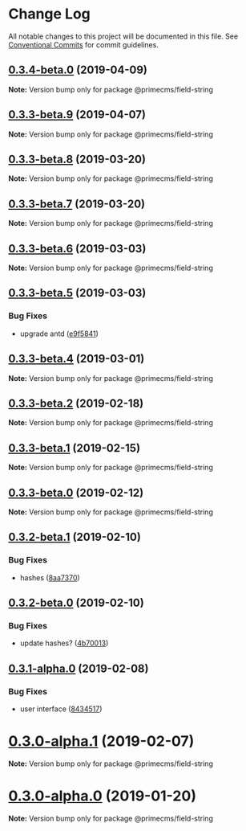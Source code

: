 # Change Log

All notable changes to this project will be documented in this file.
See [Conventional Commits](https://conventionalcommits.org) for commit guidelines.

## [0.3.4-beta.0](https://github.com/birkir/prime/tree/master/packages/prime-field-string/compare/v0.3.3-beta.9...v0.3.4-beta.0) (2019-04-09)

**Note:** Version bump only for package @primecms/field-string

## [0.3.3-beta.9](https://github.com/birkir/prime/tree/master/packages/prime-field-string/compare/v0.3.3-beta.8...v0.3.3-beta.9) (2019-04-07)

**Note:** Version bump only for package @primecms/field-string

## [0.3.3-beta.8](https://github.com/birkir/prime/tree/master/packages/prime-field-string/compare/v0.3.3-beta.7...v0.3.3-beta.8) (2019-03-20)

**Note:** Version bump only for package @primecms/field-string

## [0.3.3-beta.7](https://github.com/birkir/prime/tree/master/packages/prime-field-string/compare/v0.3.3-beta.6...v0.3.3-beta.7) (2019-03-20)

**Note:** Version bump only for package @primecms/field-string

## [0.3.3-beta.6](https://github.com/birkir/prime/tree/master/packages/prime-field-string/compare/v0.3.3-beta.5...v0.3.3-beta.6) (2019-03-03)

**Note:** Version bump only for package @primecms/field-string

## [0.3.3-beta.5](https://github.com/birkir/prime/tree/master/packages/prime-field-string/compare/v0.3.3-beta.4...v0.3.3-beta.5) (2019-03-03)

### Bug Fixes

- upgrade antd ([e9f5841](https://github.com/birkir/prime/tree/master/packages/prime-field-string/commit/e9f5841))

## [0.3.3-beta.4](https://github.com/birkir/prime/tree/master/packages/prime-field-string/compare/v0.3.3-beta.3...v0.3.3-beta.4) (2019-03-01)

**Note:** Version bump only for package @primecms/field-string

## [0.3.3-beta.2](https://github.com/birkir/prime/tree/master/packages/prime-field-string/compare/v0.3.3-beta.1...v0.3.3-beta.2) (2019-02-18)

**Note:** Version bump only for package @primecms/field-string

## [0.3.3-beta.1](https://github.com/birkir/prime/tree/master/packages/prime-field-string/compare/v0.3.3-beta.0...v0.3.3-beta.1) (2019-02-15)

**Note:** Version bump only for package @primecms/field-string

## [0.3.3-beta.0](https://github.com/birkir/prime/tree/master/packages/prime-field-string/compare/v0.3.2-beta.9...v0.3.3-beta.0) (2019-02-12)

**Note:** Version bump only for package @primecms/field-string

## [0.3.2-beta.1](https://github.com/birkir/prime/tree/master/packages/prime-field-string/compare/v0.3.2-beta.0...v0.3.2-beta.1) (2019-02-10)

### Bug Fixes

- hashes ([8aa7370](https://github.com/birkir/prime/tree/master/packages/prime-field-string/commit/8aa7370))

## [0.3.2-beta.0](https://github.com/birkir/prime/tree/master/packages/prime-field-string/compare/v0.3.1-alpha.0...v0.3.2-beta.0) (2019-02-10)

### Bug Fixes

- update hashes? ([4b70013](https://github.com/birkir/prime/tree/master/packages/prime-field-string/commit/4b70013))

## [0.3.1-alpha.0](https://github.com/birkir/prime/tree/master/packages/prime-field-string/compare/v0.3.0-alpha.5...v0.3.1-alpha.0) (2019-02-08)

### Bug Fixes

- user interface ([8434517](https://github.com/birkir/prime/tree/master/packages/prime-field-string/commit/8434517))

# [0.3.0-alpha.1](https://github.com/birkir/prime/tree/master/packages/prime-field-string/compare/v0.3.0-alpha.0...v0.3.0-alpha.1) (2019-02-07)

**Note:** Version bump only for package @primecms/field-string

# [0.3.0-alpha.0](https://github.com/birkir/prime/tree/master/packages/prime-field-string/compare/v0.2.21...v0.3.0-alpha.0) (2019-01-20)

**Note:** Version bump only for package @primecms/field-string
